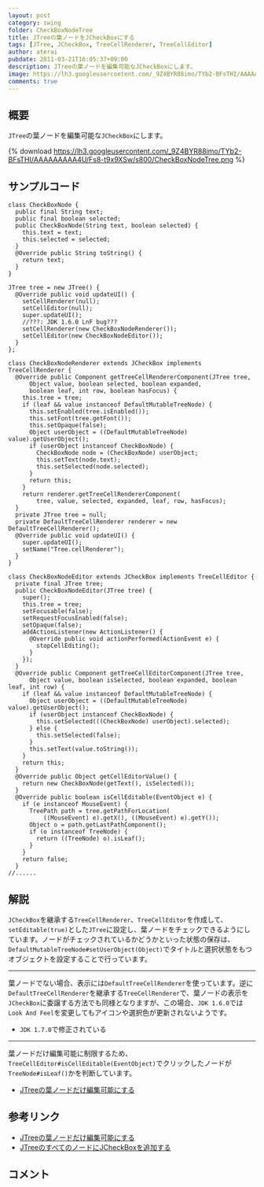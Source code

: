 ```yaml
---
layout: post
category: swing
folder: CheckBoxNodeTree
title: JTreeの葉ノードをJCheckBoxにする
tags: [JTree, JCheckBox, TreeCellRenderer, TreeCellEditor]
author: aterai
pubdate: 2011-03-21T16:05:37+09:00
description: JTreeの葉ノードを編集可能なJCheckBoxにします。
image: https://lh3.googleusercontent.com/_9Z4BYR88imo/TYb2-BFsTHI/AAAAAAAAA4U/Fs8-t9x9XSw/s800/CheckBoxNodeTree.png
comments: true
---
```

## 概要
`JTree`の葉ノードを編集可能な`JCheckBox`にします。

{% download https://lh3.googleusercontent.com/_9Z4BYR88imo/TYb2-BFsTHI/AAAAAAAAA4U/Fs8-t9x9XSw/s800/CheckBoxNodeTree.png %}

## サンプルコード
<pre class="prettyprint"><code>class CheckBoxNode {
  public final String text;
  public final boolean selected;
  public CheckBoxNode(String text, boolean selected) {
    this.text = text;
    this.selected = selected;
  }
  @Override public String toString() {
    return text;
  }
}
</code></pre>
<pre class="prettyprint"><code>JTree tree = new JTree() {
  @Override public void updateUI() {
    setCellRenderer(null);
    setCellEditor(null);
    super.updateUI();
    //???: JDK 1.6.0 LnF bug???
    setCellRenderer(new CheckBoxNodeRenderer());
    setCellEditor(new CheckBoxNodeEditor());
  }
};
</code></pre>
<pre class="prettyprint"><code>class CheckBoxNodeRenderer extends JCheckBox implements TreeCellRenderer {
  @Override public Component getTreeCellRendererComponent(JTree tree,
      Object value, boolean selected, boolean expanded,
      boolean leaf, int row, boolean hasFocus) {
    this.tree = tree;
    if (leaf &amp;&amp; value instanceof DefaultMutableTreeNode) {
      this.setEnabled(tree.isEnabled());
      this.setFont(tree.getFont());
      this.setOpaque(false);
      Object userObject = ((DefaultMutableTreeNode) value).getUserObject();
      if (userObject instanceof CheckBoxNode) {
        CheckBoxNode node = (CheckBoxNode) userObject;
        this.setText(node.text);
        this.setSelected(node.selected);
      }
      return this;
    }
    return renderer.getTreeCellRendererComponent(
        tree, value, selected, expanded, leaf, row, hasFocus);
  }
  private JTree tree = null;
  private DefaultTreeCellRenderer renderer = new DefaultTreeCellRenderer();
  @Override public void updateUI() {
    super.updateUI();
    setName("Tree.cellRenderer");
  }
}
</code></pre>
<pre class="prettyprint"><code>class CheckBoxNodeEditor extends JCheckBox implements TreeCellEditor {
  private final JTree tree;
  public CheckBoxNodeEditor(JTree tree) {
    super();
    this.tree = tree;
    setFocusable(false);
    setRequestFocusEnabled(false);
    setOpaque(false);
    addActionListener(new ActionListener() {
      @Override public void actionPerformed(ActionEvent e) {
        stopCellEditing();
      }
    });
  }
  @Override public Component getTreeCellEditorComponent(JTree tree,
      Object value, boolean isSelected, boolean expanded, boolean leaf, int row) {
    if (leaf &amp;&amp; value instanceof DefaultMutableTreeNode) {
      Object userObject = ((DefaultMutableTreeNode) value).getUserObject();
      if (userObject instanceof CheckBoxNode) {
        this.setSelected(((CheckBoxNode) userObject).selected);
      } else {
        this.setSelected(false);
      }
      this.setText(value.toString());
    }
    return this;
  }
  @Override public Object getCellEditorValue() {
    return new CheckBoxNode(getText(), isSelected());
  }
  @Override public boolean isCellEditable(EventObject e) {
    if (e instanceof MouseEvent) {
      TreePath path = tree.getPathForLocation(
          ((MouseEvent) e).getX(), ((MouseEvent) e).getY());
      Object o = path.getLastPathComponent();
      if (o instanceof TreeNode) {
        return ((TreeNode) o).isLeaf();
      }
    }
    return false;
  }
//......
</code></pre>

## 解説
`JCheckBox`を継承する`TreeCellRenderer`、`TreeCellEditor`を作成して、`setEditable(true)`とした`JTree`に設定し、葉ノードをチェックできるようにしています。ノードがチェックされているかどうかといった状態の保存は、`DefaultMutableTreeNode#setUserObject(Object)`でタイトルと選択状態をもつオブジェクトを設定することで行っています。

- - - -
葉ノードでない場合、表示には`DefaultTreeCellRenderer`を使っています。逆に`DefaultTreeCellRenderer`を継承する`TreeCellRenderer`で、葉ノードの表示を`JCheckBox`に委譲する方法でも同様となりますが、この場合、`JDK 1.6.0`では`Look And Feel`を変更してもアイコンや選択色が更新されないようです。

- `JDK 1.7.0`で修正されている

<!-- dummy comment line for breaking list -->

- - - -
葉ノードだけ編集可能に制限するため、`TreeCellEditor#isCellEditable(EventObject)`でクリックしたノードが`TreeNode#isLeaf()`かを判断しています。

- [JTreeの葉ノードだけ編集可能にする](http://ateraimemo.com/Swing/LeafTreeCellEditor.html)

<!-- dummy comment line for breaking list -->

## 参考リンク
- [JTreeの葉ノードだけ編集可能にする](http://ateraimemo.com/Swing/LeafTreeCellEditor.html)
- [JTreeのすべてのノードにJCheckBoxを追加する](http://ateraimemo.com/Swing/CheckBoxNodeEditor.html)

<!-- dummy comment line for breaking list -->

## コメント
